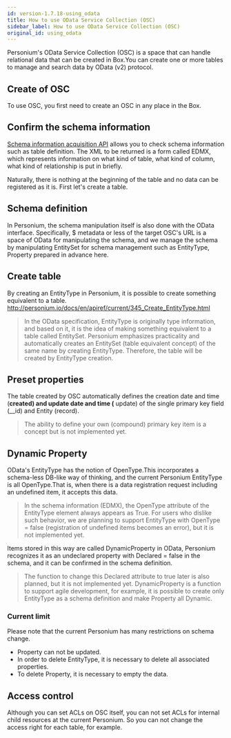 ```yaml
---
id: version-1.7.18-using_odata
title: How to use OData Service Collection (OSC)
sidebar_label: How to use OData Service Collection (OSC)
original_id: using_odata
---
```

Personium's OData Service Collection (OSC) is a space that can handle relational data that can be created in Box.You can create one or more tables to manage and search data by OData (v2) protocol.

## Create of OSC
To use OSC, you first need to create an OSC in any place in the Box.

## Confirm the schema information
[Schema information acquisition API](../apiref/current/316_User_Defined_Data_Schema.md) allows you to check schema information such as table definition. The XML to be returned is a form called EDMX, which represents information on what kind of table, what kind of column, what kind of relationship is put in briefly.  

Naturally, there is nothing at the beginning of the table and no data can be registered as it is. First let's create a table.

## Schema definition
In Personium, the schema manipulation itself is also done with the OData interface. Specifically, $ metadata or less of the target OSC's URL is a space of OData for manipulating the schema, and we manage the schema by manipulating EntitySet for schema management such as EntityType, Property prepared in advance here.

## Create table
By creating an EntityType in Personium, it is possible to create something equivalent to a table.  
   http://personium.io/docs/en/apiref/current/345_Create_EntityType.html

> In the OData specification, EntityType is originally type information, and based on it, it is the idea of making something equivalent to a table called EntitySet. Personium emphasizes practicality and automatically creates an EntitySet (table equivalent concept) of the same name by creating EntityType. Therefore, the table will be created by EntityType creation.

## Preset properties
The table created by OSC automatically defines the creation date and time (__created) and update date and time (__ update) of the single primary key field (__id) and Entity (record).
> The ability to define your own (compound) primary key item is a concept but is not implemented yet.

## Dynamic Property
OData's EntityType has the notion of OpenType.This incorporates a schema-less DB-like way of thinking, and the current Personium EntityType is all OpenType.That is, when there is a data registration request including an undefined item, it accepts this data.

> In the schema information (EDMX), the OpenType attribute of the EntityType element always appears as True. For users who dislike such behavior, we are planning to support EntityType with OpenType = false (registration of undefined items becomes an error), but it is not implemented yet.  

Items stored in this way are called DynamicProperty in OData, Personium recognizes it as an undeclared property with Declared = false in the schema, and it can be confirmed in the schema definition.  
> The function to change this Declared attribute to true later is also planned, but it is not implemented yet.
DynamicProperty is a function to support agile development, for example, it is possible to create only EntityType as a schema definition and make Property all Dynamic.

### Current limit
Please note that the current Personium has many restrictions on schema change.

* Property can not be updated.
* In order to delete EntityType, it is necessary to delete all associated properties.
* To delete Property, it is necessary to empty the data.

## Access control
Although you can set ACLs on OSC itself, you can not set ACLs for internal child resources at the current Personium. So you can not change the access right for each table, for example.


